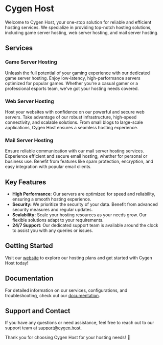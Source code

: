 # Cygen Host

Welcome to Cygen Host, your one-stop solution for reliable and efficient hosting services. We specialize in providing top-notch hosting solutions, including game server hosting, web server hosting, and mail server hosting.

## Services

### Game Server Hosting

Unleash the full potential of your gaming experience with our dedicated game server hosting. Enjoy low-latency, high-performance servers optimized for popular games. Whether you're a casual gamer or a professional esports team, we've got your hosting needs covered.

### Web Server Hosting

Host your websites with confidence on our powerful and secure web servers. Take advantage of our robust infrastructure, high-speed connectivity, and scalable solutions. From small blogs to large-scale applications, Cygen Host ensures a seamless hosting experience.

### Mail Server Hosting

Ensure reliable communication with our mail server hosting services. Experience efficient and secure email hosting, whether for personal or business use. Benefit from features like spam protection, encryption, and easy integration with popular email clients.

## Key Features

- **High Performance:** Our servers are optimized for speed and reliability, ensuring a smooth hosting experience.
- **Security:** We prioritize the security of your data. Benefit from advanced security measures and regular updates.
- **Scalability:** Scale your hosting resources as your needs grow. Our flexible solutions adapt to your requirements.
- **24/7 Support:** Our dedicated support team is available around the clock to assist you with any queries or issues.

## Getting Started

Visit our [website](https://cygen.host) to explore our hosting plans and get started with Cygen Host today!

## Documentation

For detailed information on our services, configurations, and troubleshooting, check out our [documentation](https://docs.cygen.host).

## Support and Contact

If you have any questions or need assistance, feel free to reach out to our support team at [support@cygen.host](mailto:support@cygen.host).

Thank you for choosing Cygen Host for your hosting needs! 🚀

